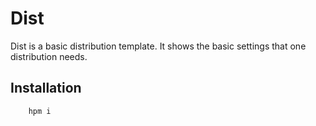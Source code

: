 # Dist

Dist is a basic distribution template. It shows the basic settings that one distribution needs.

## Installation

```
    hpm i
```
